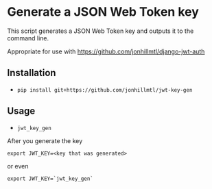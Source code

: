 # Generate a JSON Web Token key

This script generates a JSON Web Token key and outputs it to the command line.

Appropriate for use with https://github.com/jonhillmtl/django-jwt-auth


## Installation

- `pip install git+https://github.com/jonhillmtl/jwt-key-gen`

## Usage

- `jwt_key_gen`

After you generate the key

`export JWT_KEY=<key that was generated>`
    
or even 
```
export JWT_KEY=`jwt_key_gen`
```